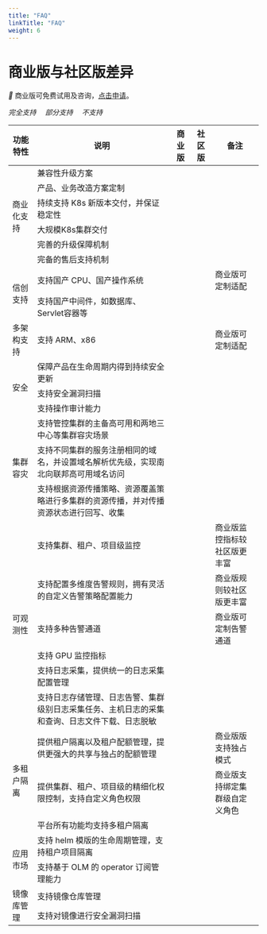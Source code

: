 ```yaml
---
title: "FAQ"
linkTitle: "FAQ"
weight: 6
---
```


# 商业版与社区版差异

<i class="fa">&#xf015;</i> 商业版可免费试用及咨询，[点击申请](https://sf.163.com/product/qz-ncs?fromnsf=ppggzu_COOPERATION_kubecubegw0713)。

<i class="fa fa-check-circle --check-ok">完全支持&emsp;</i>
<i class="fa fa-check-circle --check-partial">部分支持&emsp;</i>
<i class="fa fa-minus-circle --check-fail">不支持</i>

<table class="td-initial ext-table">
    <thead>
        <tr>
            <th>功能特性</th>
            <th>说明</th>
            <th>商业版</th>
            <th>社区版</th>
            <th>备注</th>
        </tr>
    </thead>
    <tbody>
        <tr>
            <td rowspan=6>商业化支持</td>
            <td>兼容性升级方案</td>
            <td><i class="fa fa-check-circle --check-ok"/></td>
            <td><i class="fa fa-minus-circle --check-fail"/></td>
            <td> </td>
        </tr>
        <tr>
            <td>产品、业务改造方案定制</td>
            <td><i class="fa fa-check-circle --check-ok"/></td>
            <td><i class="fa fa-minus-circle --check-fail"/></td>
            <td> </td>
        </tr>
        <tr>
            <td>持续支持 K8s 新版本交付，并保证稳定性</td>
            <td><i class="fa fa-check-circle --check-ok"/></td>
            <td><i class="fa fa-minus-circle --check-fail"/></td>
            <td> </td>
        </tr>
        <tr>
            <td>大规模K8s集群交付</td>
            <td><i class="fa fa-check-circle --check-ok"/></td>
            <td><i class="fa fa-minus-circle --check-fail"/></td>
            <td> </td>
        </tr>
        <tr>
            <td>完善的升级保障机制</td>
            <td><i class="fa fa-check-circle --check-ok"/></td>
            <td><i class="fa fa-minus-circle --check-fail"/></td>
            <td> </td>
        </tr>
        <tr>
            <td>完备的售后支持机制</td>
            <td><i class="fa fa-check-circle --check-ok"/></td>
            <td><i class="fa fa-minus-circle --check-fail"/></td>
            <td> </td>
        </tr>
        <tr>
            <td rowspan=2>信创支持</td>
            <td>支持国产 CPU、国产操作系统</td>
            <td><i class="fa fa-check-circle --check-ok"/></td>
            <td><i class="fa fa-check-circle --check-partial"/></td>
            <td>商业版可定制适配</td>
        </tr>
        <tr>
            <td>支持国产中间件，如数据库、Servlet容器等</td>
            <td><i class="fa fa-check-circle --check-ok"/></td>
            <td><i class="fa fa-minus-circle --check-fail"/></td>
            <td> </td>
        </tr>
        <tr>
            <td rowspan=1>多架构支持</td>
            <td>支持 ARM、x86</td>
            <td><i class="fa fa-check-circle --check-ok"/></td>
            <td><i class="fa fa-check-circle --check-partial"/></td>
            <td>商业版可定制适配</td>
        </tr>
        <tr>
            <td rowspan=3>安全</td>
            <td>保障产品在生命周期内得到持续安全更新</td>
            <td><i class="fa fa-check-circle --check-ok"/></td>
            <td><i class="fa fa-minus-circle --check-fail"/></td>
            <td> </td>
        </tr>
        <tr>
            <td>支持安全漏洞扫描</td>
            <td><i class="fa fa-check-circle --check-ok"/></td>
            <td><i class="fa fa-minus-circle --check-fail"/></td>
            <td> </td>
        </tr>
        <tr>
            <td>支持操作审计能力</td>
            <td><i class="fa fa-check-circle --check-ok"/></td>
            <td><i class="fa fa-check-circle --check-ok"/></td>
            <td> </td>
        </tr>
        <tr>
            <td rowspan=3>集群容灾</td>
            <td>支持管控集群的主备高可用和两地三中心等集群容灾场景</td>
            <td><i class="fa fa-check-circle --check-ok"/></td>
            <td><i class="fa fa-minus-circle --check-fail"/></td>
            <td> </td>
        </tr>
        <tr>
            <td>支持不同集群的服务注册相同的域名，并设置域名解析优先级，实现南北向联邦高可用域名访问</td>
            <td><i class="fa fa-check-circle --check-ok"/></td>
            <td><i class="fa fa-minus-circle --check-fail"/></td>
            <td> </td>
        </tr>
        <tr>
            <td>支持根据资源传播策略、资源覆盖策略进行多集群的资源传播，并对传播资源状态进行回写、收集</td>
            <td><i class="fa fa-check-circle --check-ok"/></td>
            <td><i class="fa fa-minus-circle --check-fail"/></td>
            <td> </td>
        </tr>
        <tr>
            <td rowspan=6>可观测性</td>
            <td>支持集群、租户、项目级监控</td>
            <td><i class="fa fa-check-circle --check-ok"/></td>
            <td><i class="fa fa-check-circle --check-partial"/></td>
            <td>商业版监控指标较社区版更丰富</td>
        </tr>
        <tr>
            <td>支持配置多维度告警规则，拥有灵活的自定义告警策略配置能力</td>
            <td><i class="fa fa-check-circle --check-ok"/></td>
            <td><i class="fa fa-check-circle --check-partial"/></td>
            <td>商业版规则较社区版更丰富</td>
        </tr>
        <tr>
            <td>支持多种告警通道</td>
            <td><i class="fa fa-check-circle --check-ok"/></td>
            <td><i class="fa fa-check-circle --check-partial"/></td>
            <td>商业版可定制告警通道</td>
        </tr>
        <tr>
            <td>支持 GPU 监控指标</td>
            <td><i class="fa fa-check-circle --check-ok"/></td>
            <td><i class="fa fa-minus-circle --check-fail"/></td>
            <td> </td>
        </tr>
        <tr>
            <td>支持日志采集，提供统一的日志采集配置管理</td>
            <td><i class="fa fa-check-circle --check-ok"/></td>
            <td><i class="fa fa-check-circle --check-ok"/></td>
            <td> </td>
        </tr>
        <tr>
            <td>支持日志存储管理、日志告警、集群级别日志采集任务、主机日志的采集和查询、日志文件下载、日志脱敏</td>
            <td><i class="fa fa-check-circle --check-ok"/></td>
            <td><i class="fa fa-minus-circle --check-fail"/></td>
            <td> </td>
        </tr>
        <tr>
            <td rowspan=3>多租户隔离</td>
            <td>提供租户隔离以及租户配额管理，提供更强大的共享与独占的配额管理</td>
            <td><i class="fa fa-check-circle --check-ok"/></td>
            <td><i class="fa fa-check-circle --check-partial"/></td>
            <td>商业版版支持独占模式</td>
        </tr>
        <tr>
            <td>提供集群、租户、项目级的精细化权限控制，支持自定义角色权限</td>
            <td><i class="fa fa-check-circle --check-ok"/></td>
            <td><i class="fa fa-check-circle --check-partial"/></td>
            <td>商业版支持绑定集群级自定义角色</td>
        </tr>
        <tr>
            <td>平台所有功能均支持多租户隔离</td>
            <td><i class="fa fa-check-circle --check-ok"/></td>
            <td><i class="fa fa-check-circle --check-ok"/></td>
            <td> </td>
        </tr>
        <tr>
            <td rowspan=2>应用市场</td>
            <td>支持 helm 模版的生命周期管理，支持租户项目隔离</td>
            <td><i class="fa fa-check-circle --check-ok"/></td>
            <td><i class="fa fa-minus-circle --check-fail"/></td>
            <td> </td>
        </tr>
        <tr>
            <td>支持基于 OLM 的 operator 订阅管理能力</td>
            <td><i class="fa fa-check-circle --check-ok"/></td>
            <td><i class="fa fa-minus-circle --check-fail"/></td>
            <td> </td>
        </tr>
        <tr>
            <td rowspan=2>镜像库管理</td>
            <td>支持镜像仓库管理</td>
            <td><i class="fa fa-check-circle --check-ok"/></td>
            <td><i class="fa fa-minus-circle --check-fail"/></td>
            <td> </td>
        </tr>
        <tr>
            <td>支持对镜像进行安全漏洞扫描</td>
            <td><i class="fa fa-check-circle --check-ok"/></td>
            <td><i class="fa fa-minus-circle --check-fail"/></td>
            <td> </td>
        </tr>
    </tbody>
</table>
